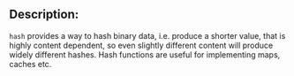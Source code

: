 ## Description:

`hash` provides a way to hash binary data, i.e. produce a shorter value, that is highly content dependent,
so even slightly different content will produce widely different hashes.
Hash functions are useful for implementing maps, caches etc.
